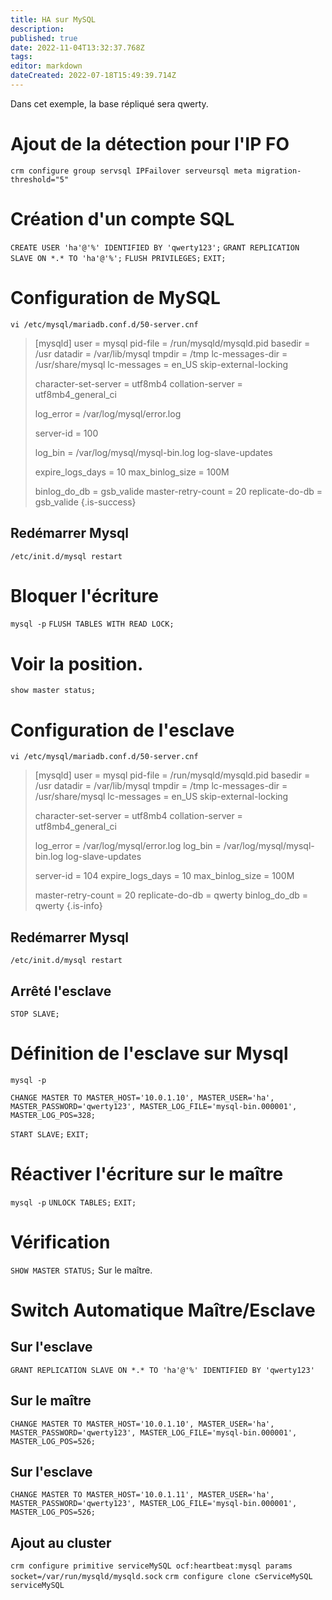 ```yaml
---
title: HA sur MySQL
description: 
published: true
date: 2022-11-04T13:32:37.768Z
tags: 
editor: markdown
dateCreated: 2022-07-18T15:49:39.714Z
---
```


Dans cet exemple, la base répliqué sera qwerty.

# Ajout de la détection pour l'IP FO
`crm configure group servsql IPFailover serveursql meta migration-threshold="5"`

# Création d'un compte SQL
`CREATE USER 'ha'@'%' IDENTIFIED BY 'qwerty123';`
`GRANT REPLICATION SLAVE ON *.* TO 'ha'@'%';`
`FLUSH PRIVILEGES;`
`EXIT;`

# Configuration de MySQL
`vi /etc/mysql/mariadb.conf.d/50-server.cnf`

>[mysqld]
>user = mysql
>pid-file = /run/mysqld/mysqld.pid
>basedir = /usr
>datadir = /var/lib/mysql
>tmpdir = /tmp
>lc-messages-dir = /usr/share/mysql
>lc-messages = en_US
>skip-external-locking
>
>character-set-server = utf8mb4
>collation-server = utf8mb4_general_ci
>
>log_error = /var/log/mysql/error.log
>
>server-id = 100
>
>log_bin = /var/log/mysql/mysql-bin.log
>log-slave-updates
>
>expire_logs_days = 10
>max_binlog_size = 100M
>
>binlog_do_db = gsb_valide
>master-retry-count = 20
>replicate-do-db = gsb_valide
{.is-success}

## Redémarrer Mysql
`/etc/init.d/mysql restart`

# Bloquer l'écriture
`mysql -p`
`FLUSH TABLES WITH READ LOCK;`

# Voir la position.
`show master status;`



# Configuration de l'esclave
`vi /etc/mysql/mariadb.conf.d/50-server.cnf`

>[mysqld]
>user = mysql
>pid-file = /run/mysqld/mysqld.pid
>basedir = /usr
>datadir = /var/lib/mysql
>tmpdir = /tmp
>lc-messages-dir = /usr/share/mysql
>lc-messages = en_US
>skip-external-locking
>
>character-set-server = utf8mb4
>collation-server = utf8mb4_general_ci
>
>log_error = /var/log/mysql/error.log
>log_bin = /var/log/mysql/mysql-bin.log
>log-slave-updates
>
>server-id = 104
>expire_logs_days = 10
>max_binlog_size = 100M
>
>master-retry-count = 20
>replicate-do-db = qwerty
>binlog_do_db = qwerty
{.is-info}

## Redémarrer Mysql
`/etc/init.d/mysql restart`

## Arrêté l'esclave
`STOP SLAVE;`

# Définition de l'esclave sur Mysql
`mysql -p`

`CHANGE MASTER TO MASTER_HOST='10.0.1.10', MASTER_USER='ha', MASTER_PASSWORD='qwerty123', MASTER_LOG_FILE='mysql-bin.000001', MASTER_LOG_POS=328;`

`START SLAVE;`
`EXIT;`

# Réactiver l'écriture sur le maître
`mysql -p`
`UNLOCK TABLES;`
`EXIT;`

# Vérification
`SHOW MASTER STATUS;`
Sur le maître.

# Switch Automatique Maître/Esclave
## Sur l'esclave
`GRANT REPLICATION SLAVE ON *.* TO 'ha'@'%' IDENTIFIED BY 'qwerty123'`

## Sur le maître
`CHANGE MASTER TO MASTER_HOST='10.0.1.10', MASTER_USER='ha', MASTER_PASSWORD='qwerty123', MASTER_LOG_FILE='mysql-bin.000001', MASTER_LOG_POS=526;`

## Sur l'esclave
`CHANGE MASTER TO MASTER_HOST='10.0.1.11', MASTER_USER='ha', MASTER_PASSWORD='qwerty123', MASTER_LOG_FILE='mysql-bin.000001', MASTER_LOG_POS=526;`

## Ajout au cluster
`crm configure primitive serviceMySQL ocf:heartbeat:mysql params socket=/var/run/mysqld/mysqld.sock`
`crm configure clone cServiceMySQL serviceMySQL`